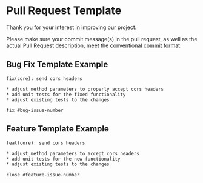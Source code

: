 # Pull Request Template

Thank you for your interest in improving our project.

Please make sure your commit message(s) in the pull request, as well as the actual Pull Request description, meet the [conventional commit format](https://github.com/conventional-changelog/commitlint#what-is-commitlint).

## Bug Fix Template Example

```text
fix(core): send cors headers

* adjust method parameters to properly accept cors headers
* add unit tests for the fixed functionality
* adjust existing tests to the changes

fix #bug-issue-number
```

## Feature Template Example

```text
feat(core): send cors headers

* adjust method parameters to accept cors headers
* add unit tests for the new functionality
* adjust existing tests to the changes

close #feature-issue-number
```
